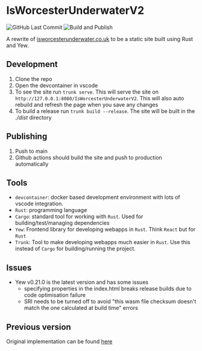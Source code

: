 # IsWorcesterUnderwaterV2

![GitHub Last Commit](https://img.shields.io/github/last-commit/brstrutt/IsWorcesterUnderwaterV2?logo=github)
![Build and Publish](https://github.com/brstrutt/IsWorcesterUnderwaterV2/actions/workflows/build-and-publish.yml/badge.svg?branch=main)

A rewrite of [isworcesterunderwater.co.uk](https://isworcesterunderwater.co.uk) to be a static site built using Rust and Yew.

## Development

1. Clone the repo
2. Open the devcontainer in vscode
3. To see the site run `trunk serve`. This will serve the site on `http://127.0.0.1:8080/IsWorcesterUnderwaterV2`. This will also auto rebuild and refresh the page when you save any changes
4. To build a release run `trunk build --release`. The site will be built in the *./dist* directory

## Publishing

1. Push to main
2. Github actions should build the site and push to production automatically

## Tools

- `devcontainer`: docker based development environment with lots of vscode integration.
- `Rust`: programming language
- `Cargo`: standard tool for working with `Rust`. Used for building/test/managing dependencies
- `Yew`: Frontend library for developing webapps in `Rust`. Think `React` but for `Rust`
- `Trunk`: Tool to make developing webapps much easier in `Rust`. Use this instead of `Cargo` for building/running the project.

## Issues

- Yew v0.21.0 is the latest version and has some issues 
  - specifying properties in the index.html breaks release builds due to code optimisation failure
  - SRI needs to be turned off to avoid "this wasm file checksum doesn't match the one calculated at build time" errors

## Previous version

Original implementation can be found [here](https://github.com/brstrutt/IsWorcesterUnderwater)

